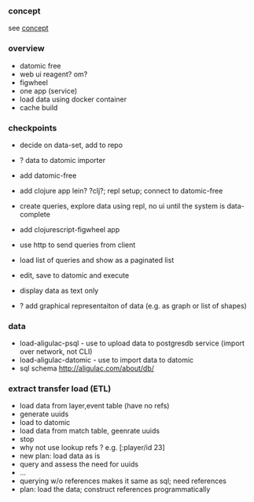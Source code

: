 
### concept

see [concept](./concept.md)

### overview

* datomic free
* web ui reagent? om?
* figwheel
* one app (service)
* load data using docker container
* cache build

### checkpoints

*   decide on data-set, add to repo
* ? data to datomic importer

*   add datomic-free
*   add clojure app lein? ?clj?; repl setup; connect to datomic-free
*   create queries, explore data using repl, no ui until the system is data-complete
*   add clojurescript-figwheel app
*   use http to send queries from client
*   load list of queries and show as a paginated list
*   edit, save to datomic and execute
*   display data as text only
* ? add graphical representaiton of data (e.g. as graph or list of shapes)


### data

* load-aligulac-psql - use to upload data to postgresdb service (import over network, not CLI)
* load-aligulac-datomic - use to import data to datomic
* sql schema http://aligulac.com/about/db/


### extract transfer load (ETL)

* load data from layer,event table (have no refs)
* generate uuids
* load to datomic
* load data from match table, geenrate uuids
* stop
* why not use lookup refs ? e.g. [:player/id 23]
* new plan: load data as is
* query and assess the need for uuids
* ...
* querying w/o references makes it same as sql; need references
* plan: load the data; construct references programmatically
